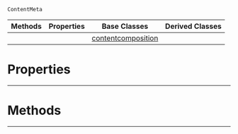 `ContentMeta`

|Methods|Properties|Base Classes|Derived Classes|
|---|---|---|---|
| | |[contentcomposition](https://github.com/zeroengineteam/ZeroDocs/code_reference/class_reference/contentcomposition.markdown)| |


 #  Properties


---  
 #  Methods


---  
 

 